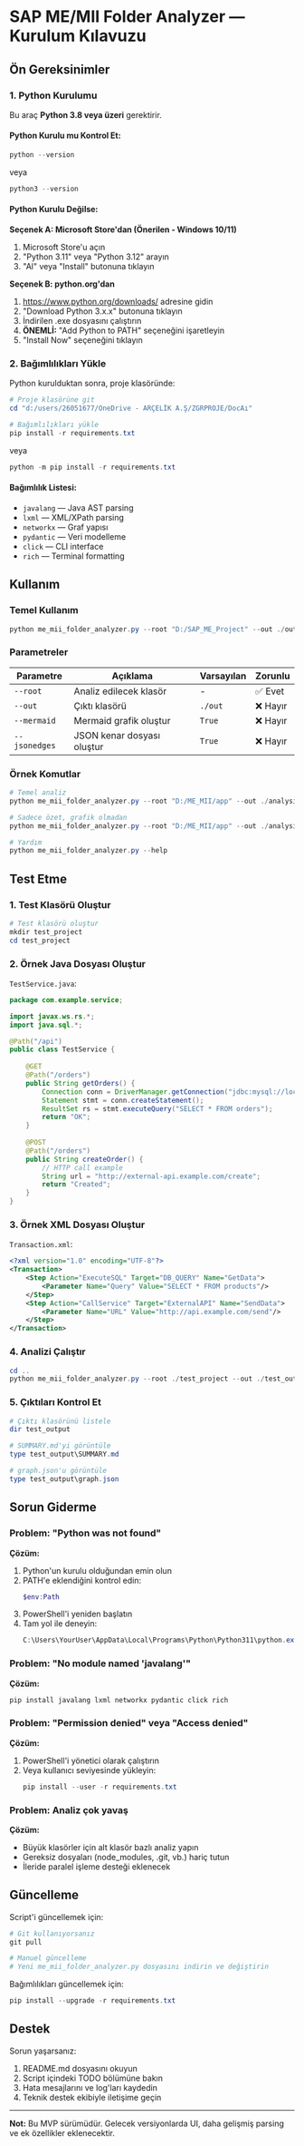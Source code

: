 # SAP ME/MII Folder Analyzer — Kurulum Kılavuzu

## Ön Gereksinimler

### 1. Python Kurulumu

Bu araç **Python 3.8 veya üzeri** gerektirir.

#### Python Kurulu mu Kontrol Et:

```powershell
python --version
```

veya

```powershell
python3 --version
```

#### Python Kurulu Değilse:

**Seçenek A: Microsoft Store'dan (Önerilen - Windows 10/11)**
1. Microsoft Store'u açın
2. "Python 3.11" veya "Python 3.12" arayın
3. "Al" veya "Install" butonuna tıklayın

**Seçenek B: python.org'dan**
1. https://www.python.org/downloads/ adresine gidin
2. "Download Python 3.x.x" butonuna tıklayın
3. İndirilen .exe dosyasını çalıştırın
4. **ÖNEMLİ:** "Add Python to PATH" seçeneğini işaretleyin
5. "Install Now" seçeneğini tıklayın

### 2. Bağımlılıkları Yükle

Python kurulduktan sonra, proje klasöründe:

```powershell
# Proje klasörüne git
cd "d:/users/26051677/OneDrive - ARÇELİK A.Ş/ZGRPROJE/DocAı"

# Bağımlılıkları yükle
pip install -r requirements.txt
```

veya

```powershell
python -m pip install -r requirements.txt
```

#### Bağımlılık Listesi:
- `javalang` — Java AST parsing
- `lxml` — XML/XPath parsing
- `networkx` — Graf yapısı
- `pydantic` — Veri modelleme
- `click` — CLI interface
- `rich` — Terminal formatting

## Kullanım

### Temel Kullanım

```powershell
python me_mii_folder_analyzer.py --root "D:/SAP_ME_Project" --out ./out
```

### Parametreler

| Parametre | Açıklama | Varsayılan | Zorunlu |
|-----------|----------|------------|---------|
| `--root` | Analiz edilecek klasör | - | ✅ Evet |
| `--out` | Çıktı klasörü | `./out` | ❌ Hayır |
| `--mermaid` | Mermaid grafik oluştur | `True` | ❌ Hayır |
| `--jsonedges` | JSON kenar dosyası oluştur | `True` | ❌ Hayır |

### Örnek Komutlar

```powershell
# Temel analiz
python me_mii_folder_analyzer.py --root "D:/ME_MII/app" --out ./analysis

# Sadece özet, grafik olmadan
python me_mii_folder_analyzer.py --root "D:/ME_MII/app" --out ./analysis --no-mermaid --no-jsonedges

# Yardım
python me_mii_folder_analyzer.py --help
```

## Test Etme

### 1. Test Klasörü Oluştur

```powershell
# Test klasörü oluştur
mkdir test_project
cd test_project
```

### 2. Örnek Java Dosyası Oluştur

`TestService.java`:
```java
package com.example.service;

import javax.ws.rs.*;
import java.sql.*;

@Path("/api")
public class TestService {
    
    @GET
    @Path("/orders")
    public String getOrders() {
        Connection conn = DriverManager.getConnection("jdbc:mysql://localhost:3306/db");
        Statement stmt = conn.createStatement();
        ResultSet rs = stmt.executeQuery("SELECT * FROM orders");
        return "OK";
    }
    
    @POST
    @Path("/orders")
    public String createOrder() {
        // HTTP call example
        String url = "http://external-api.example.com/create";
        return "Created";
    }
}
```

### 3. Örnek XML Dosyası Oluştur

`Transaction.xml`:
```xml
<?xml version="1.0" encoding="UTF-8"?>
<Transaction>
    <Step Action="ExecuteSQL" Target="DB_QUERY" Name="GetData">
        <Parameter Name="Query" Value="SELECT * FROM products"/>
    </Step>
    <Step Action="CallService" Target="ExternalAPI" Name="SendData">
        <Parameter Name="URL" Value="http://api.example.com/send"/>
    </Step>
</Transaction>
```

### 4. Analizi Çalıştır

```powershell
cd ..
python me_mii_folder_analyzer.py --root ./test_project --out ./test_output
```

### 5. Çıktıları Kontrol Et

```powershell
# Çıktı klasörünü listele
dir test_output

# SUMMARY.md'yi görüntüle
type test_output\SUMMARY.md

# graph.json'u görüntüle
type test_output\graph.json
```

## Sorun Giderme

### Problem: "Python was not found"

**Çözüm:**
1. Python'un kurulu olduğundan emin olun
2. PATH'e eklendiğini kontrol edin:
   ```powershell
   $env:Path
   ```
3. PowerShell'i yeniden başlatın
4. Tam yol ile deneyin:
   ```powershell
   C:\Users\YourUser\AppData\Local\Programs\Python\Python311\python.exe me_mii_folder_analyzer.py --help
   ```

### Problem: "No module named 'javalang'"

**Çözüm:**
```powershell
pip install javalang lxml networkx pydantic click rich
```

### Problem: "Permission denied" veya "Access denied"

**Çözüm:**
1. PowerShell'i yönetici olarak çalıştırın
2. Veya kullanıcı seviyesinde yükleyin:
   ```powershell
   pip install --user -r requirements.txt
   ```

### Problem: Analiz çok yavaş

**Çözüm:**
- Büyük klasörler için alt klasör bazlı analiz yapın
- Gereksiz dosyaları (node_modules, .git, vb.) hariç tutun
- İleride paralel işleme desteği eklenecek

## Güncelleme

Script'i güncellemek için:

```powershell
# Git kullanıyorsanız
git pull

# Manuel güncelleme
# Yeni me_mii_folder_analyzer.py dosyasını indirin ve değiştirin
```

Bağımlılıkları güncellemek için:

```powershell
pip install --upgrade -r requirements.txt
```

## Destek

Sorun yaşarsanız:
1. README.md dosyasını okuyun
2. Script içindeki TODO bölümüne bakın
3. Hata mesajlarını ve log'ları kaydedin
4. Teknik destek ekibiyle iletişime geçin

---

**Not:** Bu MVP sürümüdür. Gelecek versiyonlarda UI, daha gelişmiş parsing ve ek özellikler eklenecektir.
